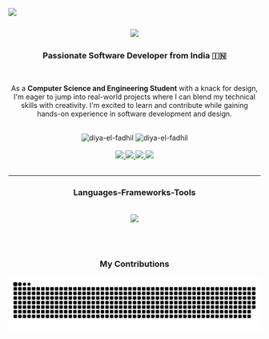 [![](https://visitcount.itsvg.in/api?id=diya-el-fadhil&icon=0&color=0)](https://visitcount.itsvg.in)

<h3 align="center">
    <img src="https://readme-typing-svg.herokuapp.com/?font=Righteous&size=35&center=true&vCenter=true&width=500&height=70&duration=4000&lines=Hey+Peeps;+I'm+Diya+El+Fadhil;I'm+From+Kerala,+India" />
</h3>

<h3 align="center">Passionate Software Developer from India 🇮🇳</h3>

<br/>

<div align="center">
 
As a **Computer Science and Engineering Student** with a knack for design, 
I'm eager to jump into real-world projects where I can blend my technical skills with creativity. 
I'm excited to learn and contribute while gaining hands-on experience in software development and design.

<br/>

 </div>

 <div align="center">
    <img src="https://github-readme-stats.vercel.app/api?username=diya-el-fadhil&show_icons=true&locale=en&theme=dark" alt="diya-el-fadhil" height="150">
    <img src="https://github-readme-streak-stats.herokuapp.com/?user=diya-el-fadhil&theme=dark" alt="diya-el-fadhil" height="150">  
</div>

<br/>

 <div align="center"> 
  <a href="mailto:diyaelfadhilph@gmail.com">
    <img src="https://img.shields.io/badge/Gmail-333333?style=for-the-badge&logo=gmail&logoColor=red" />
  </a>
  <a href="https://www.linkedin.com/in/diya-el-fadhil" target="_blank">
    <img src="https://img.shields.io/badge/LinkedIn-0077B5?style=for-the-badge&logo=linkedin&logoColor=white" target="_blank" />
  </a>
  <a href="https://www.instagram.com/_.d_e_f._?igsh=MW84aHkweGxraThwdw==" target="_blank">
    <img src="https://img.shields.io/badge/Instagram-833ab4?style=for-the-badge&logo=instagram&logoColor=white" />
  </a>
  <a href="https://wa.me/919497797015" target="_blank">
    <img src="https://img.shields.io/badge/WhatsApp-25D366?style=for-the-badge&logo=whatsapp&logoColor=white" />
  </a>

</div><br/>

 <hr/>

<h3 align="center">Languages-Frameworks-Tools</h3>

<br/>

<div align="center">
    <img src="https://skillicons.dev/icons?i=html,css,vscode,github,figma,git,python,javascript,java,mysql,c" />
</div>

<br/><br/>



<div align="center">
  <h3> My Contributions </h3>
    <picture>
    <source
    media="(prefers-color-scheme: dark)"
    srcset="https://raw.githubusercontent.com/diya-el-fadhil/diya-el-fadhil/output/github-contribution-grid-snake-dark.svg"
  />
  <img alt="snake eating my contributions" src="https://raw.githubusercontent.com/diya-el-fadhil/diya-el-fadhil/output/github-contribution-grid-snake-dark.svg" />

  </picture>
  
  <br/>
</div>
